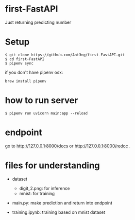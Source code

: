 # first-FastAPI
Just returning predicting number

# Setup
```
$ git clone https://github.com/Ant3ng/first-FastAPI.git
$ cd first-FastAPI
$ pipenv sync
```

if you don't have pipenv
osx:
```
brew install pipenv
```

# how to run server
```
$ pipenv run uvicorn main:app --reload
```

# endpoint
go to http://127.0.0.1:8000/docs or http://127.0.0.1:8000/redoc .


# files for understanding
- dataset
    - digit_2.png: for inference
    - mnist: for training

- main.py: make prediction and return into endpoint
- training.ipynb: training based on mnist dataset
